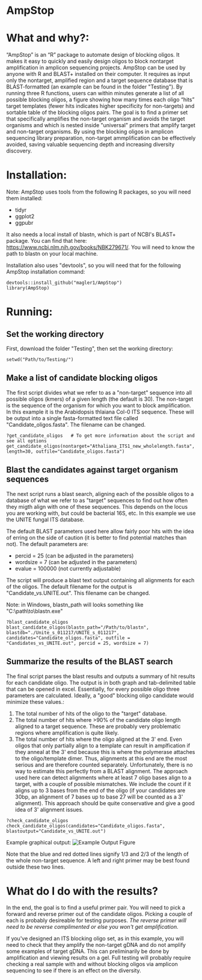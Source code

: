 # AmpStop

# What and why?: 
“AmpStop” is an “R” package to automate design of blocking oligos. It makes it easy to quickly and easily design oligos to block nontarget amplification in amplicon sequencing projects. AmpStop can be used by anyone with R and BLAST+ installed on their computer. It requires as input only the nontarget, amplified region and a target sequence database that is BLAST-formatted (an example can be found in the folder "Testing"). By running three R functions, users can within minutes generate a list of all possible blocking oligos, a figure showing how many times each oligo “hits” target templates (fewer hits indicates higher specificity for non-targets) and sortable table of the blocking oligos pairs. The goal is to find a primer set that specifically amplifies the non-target organism and avoids the target organisms and which is nested inside "universal" primers that amplify target and non-target organisms. By using the blocking oligos in amplicon sequencing library preparation, non-target ammplification can be effectively avoided, saving valuable sequencing depth and increasing diversity discovery.

# Installation:
Note: AmpStop uses tools from the following R packages, so you will need them installed:
* tidyr
* ggplot2
* ggpubr

It also needs a local install of blastn, which is part of NCBI's BLAST+ package. You can find that here: https://www.ncbi.nlm.nih.gov/books/NBK279671/. You will need to know the path to blastn on your local machine.

Installation also uses "devtools", so you will need that for the following AmpStop installation command:
```
devtools::install_github("magler1/AmpStop")
library(AmpStop)
```

# Running:

## Set the working directory
First, download the folder "Testing", then set the working directory:
```
setwd("Path/to/Testing/")
```
## Make a list of candidate blocking oligos
The first script divides what we refer to as a "non-target" sequence into all possible oligos (kmers) of a given length (the default is 30). The non-target is the sequence of the organism for which you want to block amplification. In this example it is the Arabidopsis thlaiana Col-0 ITS sequence. These will be output into a single fasta-formatted text file called "Candidate_oligos.fasta". The filename can be changed.
```
?get_candidate_oligos   # To get more information about the script and see all options
get_candidate_oligos(nontarget="Athaliana_ITS1_new_wholelength.fasta", length=30, outfile="Candidate_oligos.fasta")
```

## Blast the candidates against target organism sequences
The next script runs a blast search, aligning each of the possible oligos to a database of what we refer to as "target" sequences to find out how often they migth align with one of these sequences. This depends on the locus you are working with, but could be bacterial 16S, etc. In this example we use the UNITE fungal ITS database.

The default BLAST parameters used here allow fairly poor hits with the idea of erring on the side of caution (it is better to find potential matches than not). The default parameters are:
* percid = 25 (can be adjusted in the parameters)
* wordsize = 7 (can be adjusted in the parameters)
* evalue = 100000 (not currently adjustable)

The script will produce a blast text output containing all alignments for each of the oligos. The default filename for the output is "Candidate_vs.UNITE.out". This filename can be changed.

Note: in Windows, blastn_path will looks something like "C:\\path\\to\\blastn.exe"

```
?blast_candidate_oligos
blast_candidate_oligos(blastn_path="/Path/to/blastn", blastdb="./Unite_s_011217/UNITE_s_011217", candidates="Candidate_oligos.fasta", outfile = "Candidates_vs_UNITE.out", percid = 25, wordsize = 7)
```

## Summarize the results of the BLAST search
The final script parses the blast results and outputs a summary of hit results for each candidate oligo. The output is in both graph and tab-delimited table that can be opened in excel. Essentially, for every possible oligo three parameters are calculated. Ideally, a "good" blocking oligo candidate would minimize these values.:
1. The total number of hits of the oligo to the "target" database. 
2. The total number of hits where >90% of the candidate oligo length aligned to a target sequence. These are probably very problematic regions where amplification is quite likely.
3. The total number of hits where the oligo aligned at the 3' end. Even oligos that only partially align to a template can result in amplfication if they anneal at the 3' end because this is where the polymerase attaches to the oligo/template dimer. Thus, alignments at this end are the most serious and are therefore counted separately. Unfortunately, there is no way to estimate this perfectly from a BLAST alignment. The approach used here can detect alignments where at least 7 oligo bases align to a target, with a couple of possible mismatches. We include the count if it aligns up to 3 bases from the end of the oligo (if your candidates are 30bp, an alignment of 7 bases up to base 27 will be counted as a 3' alignment). This approach should be quite conservative and give a good idea of 3' alignment issues.

```
?check_candidate_oligos
check_candidate_oligos(candidates="Candidate_oligos.fasta", blastoutput="Candidate_vs_UNITE.out")
```
Example graphical output:
![Example Output Figure](https://github.com/magler1/AmpStop/blob/master/Testing/Oligos_Plot.jpg)

Note that the blue and red dotted lines signify 1/3 and 2/3 of the length of the whole non-target sequence. A left and right primer may be best found outside these two lines.

# What do I do with the results?
In the end, the goal is to find a useful primer pair. You will need to pick a forward and reverse primer out of the candidate oligos. Picking a couple of each is probably desireable for testing purposes. *The reverse primer will need to be reverse complimented or else you won't get amplification.* 

If you've designed an ITS blocking oligo set, as in this example, you will need to check that they amplify the non-target gDNA and do not amplify some examples of target gDNA. This can preliminarily be done by amplification and viewing results on a gel. Full testing will probably require checking a real sample with and without blocking oligos via amplicon sequencing to see if there is an effect on the diversity. 
